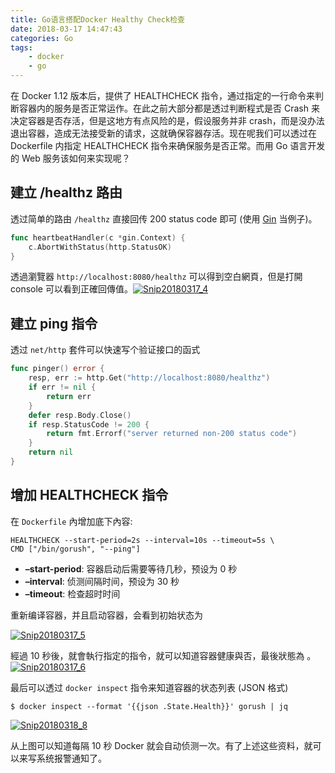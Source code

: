 ```yaml
---
title: Go语言搭配Docker Healthy Check检查
date: 2018-03-17 14:47:43
categories: Go
tags: 
	- docker
 	- go
---
```


在 Docker 1.12 版本后，提供了 HEALTHCHECK 指令，通过指定的一行命令来判断容器内的服务是否正常运作。在此之前大部分都是透过判断程式是否 Crash 来决定容器是否存活，但是这地方有点风险的是，假设服务并非 crash，而是没办法退出容器，造成无法接受新的请求，这就确保容器存活。现在呢我们可以透过在 Dockerfile 内指定 HEALTHCHECK 指令来确保服务是否正常。而用 Go 语言开发的 Web 服务该如何来实现呢？

<!-- more -->

## 建立 /healthz 路由

透过简单的路由 `/healthz` 直接回传 200 status code 即可 (使用 [Gin](https://github.com/gin-gonic/gin) 当例子)。

```go
func heartbeatHandler(c *gin.Context) {
    c.AbortWithStatus(http.StatusOK)
}
```

透過瀏覽器 `http://localhost:8080/healthz` 可以得到空白網頁，但是打開 console 可以看到正確回傳值。[![Snip20180317_4](https://i1.wp.com/farm5.staticflickr.com/4774/26990632808_d800bc3800_z.jpg?w=840&ssl=1)](https://www.flickr.com/photos/appleboy/26990632808/in/dateposted-public/)

## 建立 ping 指令

透过 `net/http` 套件可以快速写个验证接口的函式

```go
func pinger() error {
    resp, err := http.Get("http://localhost:8080/healthz")
    if err != nil {
        return err
    }
    defer resp.Body.Close()
    if resp.StatusCode != 200 {
        return fmt.Errorf("server returned non-200 status code")
    }
    return nil
}
```

## 增加 HEALTHCHECK 指令

在 `Dockerfile` 內增加底下內容:

```shell
HEALTHCHECK --start-period=2s --interval=10s --timeout=5s \
CMD ["/bin/gorush", "--ping"]
```

- **–start-period**: 容器启动后需要等待几秒，预设为 0 秒
- **–interval**: 侦测间隔时间，预设为 30 秒
- **–timeout**: 检查超时时间

重新编译容器，并且启动容器，会看到初始状态为

 [![Snip20180317_5](https://i2.wp.com/farm1.staticflickr.com/788/40861013721_d7327500f9_z.jpg?w=840&ssl=1)](https://www.flickr.com/photos/appleboy/40861013721/in/dateposted-public/)

經過 10 秒後，就會執行指定的指令，就可以知道容器健康與否，最後狀態為 。[![Snip20180317_6](https://i1.wp.com/farm1.staticflickr.com/783/39051186800_ee9a838403_z.jpg?w=840&ssl=1)](https://www.flickr.com/photos/appleboy/39051186800/in/dateposted-public/)

最后可以透过 `docker inspect` 指令来知道容器的状态列表 (JSON 格式)

```shell
$ docker inspect --format '{{json .State.Health}}' gorush | jq
```

[![Snip20180318_8](https://i1.wp.com/farm5.staticflickr.com/4781/40861130401_08ca9e2cce_z.jpg?w=840&ssl=1)](https://www.flickr.com/photos/appleboy/40861130401/in/dateposted-public/)

从上图可以知道每隔 10 秒 Docker 就会自动侦测一次。有了上述这些资料，就可以来写系统报警通知了。